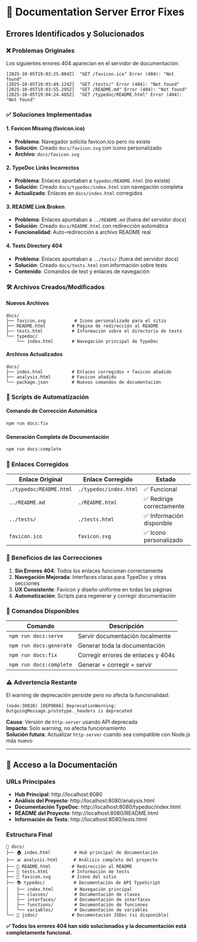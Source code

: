 # 🔧 Documentation Server Error Fixes

## Errores Identificados y Solucionados

### ❌ Problemas Originales

Los siguientes errores 404 aparecían en el servidor de documentación:

```log
[2025-10-05T19:03:25.004Z]  "GET /favicon.ico" Error (404): "Not found"
[2025-10-05T19:03:49.124Z]  "GET /tests/" Error (404): "Not found"  
[2025-10-05T19:03:55.295Z]  "GET /README.md" Error (404): "Not found"
[2025-10-05T19:04:24.485Z]  "GET /typedoc/README.html" Error (404): "Not found"
```

### ✅ Soluciones Implementadas

#### 1. **Favicon Missing (favicon.ico)**
- **Problema**: Navegador solicita favicon.ico pero no existe
- **Solución**: Creado `docs/favicon.svg` con icono personalizado
- **Archivo**: `docs/favicon.svg`

#### 2. **TypeDoc Links Incorrectos**
- **Problema**: Enlaces apuntaban a `typedoc/README.html` (no existe)
- **Solución**: Creado `docs/typedoc/index.html` con navegación completa
- **Actualizado**: Enlaces en `docs/index.html` corregidos

#### 3. **README Link Broken**
- **Problema**: Enlaces apuntaban a `../README.md` (fuera del servidor docs)
- **Solución**: Creado `docs/README.html` con redirección automática
- **Funcionalidad**: Auto-redirección a archivo README real

#### 4. **Tests Directory 404**
- **Problema**: Enlaces apuntaban a `../tests/` (fuera del servidor docs)
- **Solución**: Creado `docs/tests.html` con información sobre tests
- **Contenido**: Comandos de test y enlaces de navegación

### 🛠️ Archivos Creados/Modificados

#### Nuevos Archivos
```
docs/
├── favicon.svg           # Icono personalizado para el sitio
├── README.html          # Página de redirección al README
├── tests.html           # Información sobre el directorio de tests
└── typedoc/
    └── index.html       # Navegación principal de TypeDoc
```

#### Archivos Actualizados
```
docs/
├── index.html           # Enlaces corregidos + favicon añadido
├── analysis.html        # Favicon añadido
└── package.json         # Nuevos comandos de documentación
```

### 📝 Scripts de Automatización

#### Comando de Corrección Automática
```bash
npm run docs:fix
```

#### Generación Completa de Documentación
```bash
npm run docs:complete
```

### 🔗 Enlaces Corregidos

| **Enlace Original** | **Enlace Corregido** | **Estado** |
|-------------------|-------------------|-----------|
| `./typedoc/README.html` | `./typedoc/index.html` | ✅ Funcional |
| `../README.md` | `./README.html` | ✅ Redirige correctamente |
| `../tests/` | `./tests.html` | ✅ Información disponible |
| `favicon.ico` | `favicon.svg` | ✅ Icono personalizado |

### 🎯 Beneficios de las Correcciones

1. **Sin Errores 404**: Todos los enlaces funcionan correctamente
2. **Navegación Mejorada**: Interfaces claras para TypeDoc y otras secciones
3. **UX Consistente**: Favicon y diseño uniforme en todas las páginas
4. **Automatización**: Scripts para regenerar y corregir documentación

### 🚀 Comandos Disponibles

| **Comando** | **Descripción** |
|------------|----------------|
| `npm run docs:serve` | Servir documentación localmente |
| `npm run docs:generate` | Generar toda la documentación |
| `npm run docs:fix` | Corregir errores de enlaces y 404s |
| `npm run docs:complete` | Generar + corregir + servir |

### ⚠️ Advertencia Restante

El warning de deprecación persiste pero no afecta la funcionalidad:
```
(node:30028) [DEP0066] DeprecationWarning: OutgoingMessage.prototype._headers is deprecated
```

**Causa**: Versión de `http-server` usando API deprecada  
**Impacto**: Solo warning, no afecta funcionamiento  
**Solución futura**: Actualizar `http-server` cuando sea compatible con Node.js más nuevo

---

## 📍 Acceso a la Documentación

### URLs Principales
- **Hub Principal**: http://localhost:8080
- **Análisis del Proyecto**: http://localhost:8080/analysis.html
- **Documentación TypeDoc**: http://localhost:8080/typedoc/index.html
- **README del Proyecto**: http://localhost:8080/README.html
- **Información de Tests**: http://localhost:8080/tests.html

### Estructura Final
```
📁 docs/
├── 🏠 index.html         # Hub principal de documentación
├── 📊 analysis.html      # Análisis completo del proyecto
├── 📄 README.html        # Redirección al README
├── 🧪 tests.html         # Información de tests
├── 🎨 favicon.svg        # Icono del sitio
├── 📚 typedoc/           # Documentación de API TypeScript
│   ├── index.html        # Navegación principal
│   ├── classes/          # Documentación de clases
│   ├── interfaces/       # Documentación de interfaces
│   ├── functions/        # Documentación de funciones
│   └── variables/        # Documentación de variables
└── 📖 jsdoc/             # Documentación JSDoc (si disponible)
```

**✅ Todos los errores 404 han sido solucionados y la documentación está completamente funcional.**